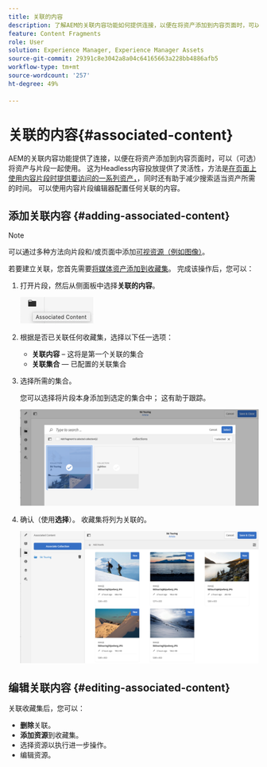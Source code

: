 ```yaml
---
title: 关联的内容
description: 了解AEM的关联内容功能如何提供连接，以便在将资产添加到内容页面时，可以选择将资产与片段一起使用，从而为Headless内容投放增加灵活性。
feature: Content Fragments
role: User
solution: Experience Manager, Experience Manager Assets
source-git-commit: 29391c8e3042a8a04c64165663a228bb4886afb5
workflow-type: tm+mt
source-wordcount: '257'
ht-degree: 49%

---
```


# 关联的内容{#associated-content}

AEM的关联内容功能提供了连接，以便在将资产添加到内容页面时，可以（可选）将资产与片段一起使用。 这为Headless内容投放提供了灵活性，方法是[在页面上使用内容片段时提供要访问的一系列资产，](/help/sites-authoring/content-fragments.md#using-associated-content)，同时还有助于减少搜索适当资产所需的时间。 可以使用内容片段编辑器配置任何关联的内容。

## 添加关联内容 {#adding-associated-content}

>[!NOTE]
>
>可以通过多种方法向片段和/或页面中添加[可视资源（例如图像）](/help/assets/content-fragments/content-fragments.md#fragments-with-visual-assets)。

若要建立关联，您首先需要[将媒体资产添加到收藏集](/help/assets/manage-collections.md)。 完成该操作后，您可以：

1. 打开片段，然后从侧面板中选择&#x200B;**关联的内容**。

   ![关联的内容](assets/cfm-assoc-content-01.png)

1. 根据是否已关联任何收藏集，选择以下任一选项：

   * **关联内容** – 这将是第一个关联的集合
   * **关联集合** — 已配置的关联集合

1. 选择所需的集合。

   您可以选择将片段本身添加到选定的集合中； 这有助于跟踪。

   ![选择收藏集](assets/cfm-assoc-content-02.png)

1. 确认（使用&#x200B;**选择**）。 收藏集将列为关联的。

   ![cfm-6420-05](assets/cfm-assoc-content-03.png)

## 编辑关联内容 {#editing-associated-content}

关联收藏集后，您可以：

* **删除**&#x200B;关联。
* **添加资源**&#x200B;到收藏集。
* 选择资源以执行进一步操作。
* 编辑资源。
